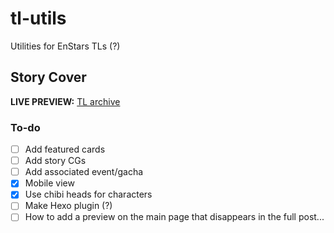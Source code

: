 # tl-utils
Utilities for EnStars TLs (?)

## Story Cover
**LIVE PREVIEW:** [TL archive](https://watatomo.github.io/tl/post/phantom_thieves_vs_detectives/)

### To-do
- [ ] Add featured cards
- [ ] Add story CGs
- [ ] Add associated event/gacha
- [x] Mobile view
- [x] Use chibi heads for characters
- [ ] Make Hexo plugin (?)
- [ ] How to add a preview on the main page that disappears in the full post...
